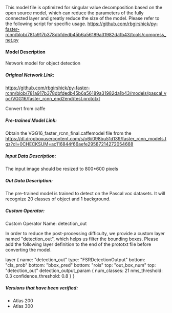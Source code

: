 This model file is optimized for singular value decomposition based on the open source model,
which can reduce the parameters of the fully connected layer and greatly reduce the size of the model.
Please refer to the following script for specific usage.
https://github.com/rbgirshick/py-faster-rcnn/blob/781a917b378dbfdedb45b6a56189a31982da1b43/tools/compress_net.py

#### Model Description

Network model for object detection

##### Original Network Link:

https://github.com/rbgirshick/py-faster-rcnn/blob/781a917b378dbfdedb45b6a56189a31982da1b43/models/pascal_voc/VGG16/faster_rcnn_end2end/test.prototxt

Convert from caffe

##### Pre-trained Model Link:

Obtain the VGG16_faster_rcnn_final.caffemodel file from the https://dl.dropboxusercontent.com/s/o6ii098bu51d139/faster_rcnn_models.tgz?dl=0CHECKSUM=ac116844f66aefe29587214272054668


##### Input Data Description:

The input image should be resized to 800*600 pixels

##### Out Data Description:

The pre-trained model is trained to detect on the Pascal voc datasets. It will recognize 20 classes of object and 1 background.

##### Custom Operator:

Custom Operator Name: detection_out

In order to reduce the post-processing difficulty, we provide a custom layer named "detection_out",
which helps us filter the bounding boxes.
Please add the following layer definition to the end of the prototxt file before converting the model.

layer {
  name: "detection_out"
  type: "FSRDetectionOutput"
  bottom: "cls_prob"
  bottom: "bbox_pred"
  bottom: "rois"
  top: "out_box_num"
  top: "detection_out"
  detection_output_param {
    num_classes: 21
    nms_threshold: 0.3
    confidence_threshold: 0.8
  }
}

##### Versions that have been verified:

- Atlas 200
- Atlas 300
